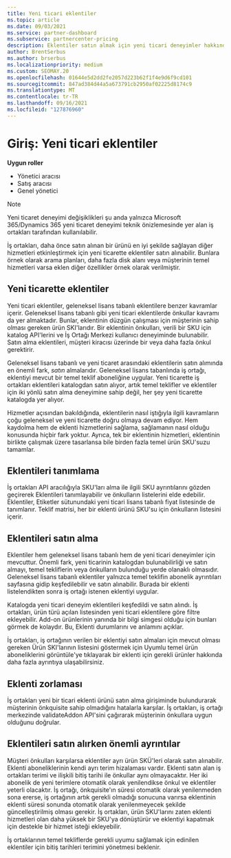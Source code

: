 ```yaml
---
title: Yeni ticari eklentiler
ms.topic: article
ms.date: 09/03/2021
ms.service: partner-dashboard
ms.subservice: partnercenter-pricing
description: Eklentiler satın almak için yeni ticari deneyimler hakkında bilgi edinin.
author: BrentSerbus
ms.author: brserbus
ms.localizationpriority: medium
ms.custom: SEOMAY.20
ms.openlocfilehash: 01644e5d2dd2fe2057d223b62f1f4e9d6f9cd101
ms.sourcegitcommit: 847ad384d44a5a673791cb2950af02225d8174c9
ms.translationtype: MT
ms.contentlocale: tr-TR
ms.lasthandoff: 09/16/2021
ms.locfileid: "127876960"
---
```

# <a name="introduction-new-commerce-add-ons"></a>Giriş: Yeni ticari eklentiler

**Uygun roller**

- Yönetici aracısı
- Satış aracısı
- Genel yönetici

> [!Note] 
> Yeni ticaret deneyimi değişiklikleri şu anda yalnızca Microsoft 365/Dynamics 365 yeni ticaret deneyimi teknik önizlemesinde yer alan iş ortakları tarafından kullanılabilir.

İş ortakları, daha önce satın alınan bir ürünü en iyi şekilde sağlayan diğer hizmetleri etkinleştirmek için yeni ticarette eklentiler satın alınabilir. Bunlara örnek olarak arama planları, daha fazla disk alanı veya müşterinin temel hizmetleri varsa eklen diğer özellikler örnek olarak verilmiştir.



## <a name="add-ons-in-new-commerce"></a>Yeni ticarette eklentiler ## 

Yeni ticari eklentiler, geleneksel lisans tabanlı eklentilere benzer kavramlar içerir. Geleneksel lisans tabanlı gibi yeni ticari eklentilerde önkullar kavramı da yer almaktadır. Bunlar, eklentinin düzgün çalışması için müşterinin sahip olması gereken ürün SKI'larıdır. Bir eklentinin önkulları, verili bir SKU için katalog API'lerini ve İş Ortağı Merkezi kullanıcı deneyiminde bulunabilir. Satın alma eklentileri, müşteri kiracısı üzerinde bir veya daha fazla önkul gerektirir.
 
Geleneksel lisans tabanlı ve yeni ticaret arasındaki eklentilerin satın alımında en önemli fark, *satın* almalarıdır. Geleneksel lisans tabanlında iş ortağı, eklentiyi mevcut bir temel teklif aboneliğine uygular. Yeni ticarette iş ortakları eklentileri katalogdan satın alıyor, artık temel teklifler ve eklentiler için iki yönlü satın alma deneyimine sahip değil, her şey yeni ticarette katalogda yer alıyor.

Hizmetler açısından bakıldığında, eklentilerin nasıl iştığıyla ilgili kavramların çoğu geleneksel ve yeni ticarette doğru olmaya devam ediyor. Hem kaydolma hem de eklenti hizmetlerini sağlama, sağlamanın nasıl olduğu konusunda hiçbir fark yoktur. Ayrıca, tek bir eklentinin hizmetleri, eklentinin birlikte çalışmak üzere tasarlansa bile birden fazla temel ürün SKU'suzu tamamlar.

## <a name="identifying-add-ons"></a>Eklentileri tanımlama ##

İş ortakları API aracılığıyla SKU'ları alma ile ilgili SKU ayrıntılarını gözden geçirerek Eklentileri tanımlayabilir ve önkulların listelerini elde edebilir. Eklentiler, Etiketler sütunundaki yeni ticari lisans tabanlı fiyat listesinde de tanımlanır. Teklif matrisi, her bir eklenti ürünü SKU'su için önkulların listesini içerir.

## <a name="purchasing-add-ons"></a>Eklentileri satın alma ##

Eklentiler hem geleneksel lisans tabanlı hem de yeni ticari deneyimler için mevcuttur. Önemli fark, yeni ticarinin katalogdan bulunabilirliği ve satın almayı, temel tekliflerin veya önkulların bulunduğu yerde olanaklı olmasıdır. Geleneksel lisans tabanlı eklentiler yalnızca temel teklifin abonelik ayrıntıları sayfasına gidip keşfedilebilir ve satın alınabilir. Burada bir eklenti listelendikten sonra iş ortağı istenen eklentiyi uygular.


Katalogda yeni ticari deneyim eklentileri keşfedildi ve satın alındı. İş ortakları, ürün türü açılan listesinden yeni ticari eklentilere göre filtre ekleyebilir. Add-on ürünlerinin yanında bir bilgi simgesi olduğu için bunları görmek de kolaydır. Bu, Eklenti durumlarını ve anlamını açıklar.


İş ortakları, iş ortağının verilen bir eklentiyi  satın almaları için mevcut olması gereken Ürün SKI'larının listesini göstermek için Uyumlu temel ürün aboneliklerini görüntüle'ye tıklayarak bir eklenti için gerekli ürünler hakkında daha fazla ayrıntıya ulaşabilirsiniz.


## <a name="add-on-enforcement"></a>Eklenti zorlaması ##

İş ortakları yeni bir ticari eklenti ürünü satın alma girişiminde bulundurarak müşterinin önkquisite sahip olmadığını hatalarla karşılar. İş ortakları, iş ortağı merkezinde validateAddon API'sini çağırarak müşterinin önkullara uygun olduğunu doğrular.

## <a name="important-details-when-purchasing-add-ons"></a>Eklentileri satın alırken önemli ayrıntılar ##

Müşteri önkulları karşılarsa eklentiler ayrı ürün SKÜ'leri olarak satın alınabilir. Eklenti aboneliklerinin kendi ayrı terim hizalaması vardır. Eklenti satın alan iş ortakları terimi ve ilişkili bitiş tarihi ile önkullar aynı olmayacaktır. Her iki abonelik de yeni terimlere otomatik olarak yenilendikse önkul ve eklentiler yeterli olacaktır. İş ortağı, önkquisite'ın süresi otomatik olarak yenilenmeden sona ererse, iş ortağının artık gerekli olmadığı sonucuna varırsa eklentinin eklenti süresi sonunda otomatik olarak yenilenmeyecek şekilde güncelleştirilmiş olması gerekir.  İş ortakları, ürün SKU'larını zaten eklenti hizmetleri olan daha yüksek bir SKU'ya dönüştürür ve eklentiyi kapatmak için destekle bir hizmet isteği ekleyebilir.

İş ortaklarının temel tekliflerde gerekli uyumu sağlamak için edinilen eklentiler için bitiş tarihleri terimini yönetmesi beklenir.


